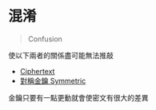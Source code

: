 # 混淆 
> Confusion

使以下兩者的關係盡可能無法推敲
- [Ciphertext](演算法/Ciphertext.md) 
- [對稱金鑰 Symmetric](演算法/對稱金鑰%20Symmetric.md) 

金鑰只要有一點更動就會使密文有很大的差異